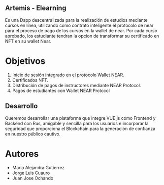 ## Artemis - Elearning

Es una Dapp descentralizada para la realización de estudios mediante cursos en línea, utilizando como contrato inteligente el protocolo de near para el proceso de pago de los cursos en la wallet de near.
Por cada curso aprobado, los estudiante tendran la opcion de transformar su certificado en NFT en su wallet Near.

# Objetivos

1.	Inicio de sesión integrado en el protocolo Wallet NEAR.
2.	Certificados NFT.
3.	Distribución de pagos de instructores mediante NEAR Protocol.
4.	Pagos de estudiantes con Wallet NEAR Protocol

## Desarrollo  

Queremos desarrollar una plataforma que integre VUE.js como Frontend y Backend con Rus, amigable y sencilla para los usuarios e incorporar la seguridad que proporciona el Blockchain para la generación de confianza en nuestro público cautivo.


# Autores
- Maria Alejandra Gutierrez 
- Jorge Luis Cuauro
- Juan Jose Ochando




